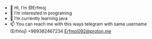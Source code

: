 - 👋 Hi, I’m @Erfmoj
- 👀 I’m interested in programing
- 🌱 I’m currently learning java
- 📫 You can reach me with this ways 
telegram with same username (Erfmoj)
+989382467234
Erfmoj092@proton.me
